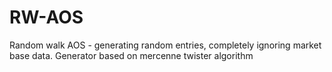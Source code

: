 # RW-AOS
Random walk AOS - generating random entries, completely ignoring market base data. Generator based on mercenne twister algorithm
